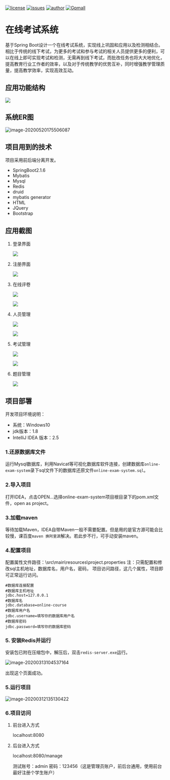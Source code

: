 [![license](https://img.shields.io/hexpm/l/plug.svg?style=flat-square)](https://github.com/2227324689/ToBeBetter/blob/master/LICENSE) [![issues](https://img.shields.io/bitbucket/issues-raw/2227324689/ToBeBetter.svg?style=flat-square)](https://github.com/blankjee/rail-ticketing-system/issues) [![author](https://img.shields.io/badge/author-blankjee-blue.svg?style=flat-square)](#) [![Gpmall](https://img.shields.io/badge/tech-springboot-red.svg?style=flat-square)](#)

# 在线考试系统

基于Spring Boot设计一个在线考试系统，实现线上巩固和应用以及检测相结合。相比于传统的线下考试，为更多的考试和参与考试的相关人员提供更多的便利，可以在线上即可实现考试和检测，无需再到线下考试，而批改任务也将大大地优化，提高教育行业工作者的效率，以及对于传统教学的优势互补，同时增强教学管理质量，提高教学效率，实现高效互动。

## 应用功能结构

![](https://gitee.com/blankjee/pic-bed/raw/master/images/20200520175424.png)

## 系统ER图

![image-20200520175506087](C:\Users\huang\AppData\Roaming\Typora\typora-user-images\image-20200520175506087.png)

## 项目用到的技术

项目采用前后端分离开发。 

* SpringBoot2.1.6
* Mybatis
* Mysql
* Redis
* druid
* mybatis generator
* HTML
* JQuery
* Bootstrap

## 应用截图

1. 登录界面

   ![](https://gitee.com/blankjee/pic-bed/raw/master/images/20200520175720.png)

2. 注册界面

   ![](https://gitee.com/blankjee/pic-bed/raw/master/images/20200520175738.png)

3. 在线评卷

   ![](https://gitee.com/blankjee/pic-bed/raw/master/images/20200520175855.png)

   ![](https://gitee.com/blankjee/pic-bed/raw/master/images/20200520175908.png)

4. 人员管理

   ![](https://gitee.com/blankjee/pic-bed/raw/master/images/20200520175948.png)

   ![](https://gitee.com/blankjee/pic-bed/raw/master/images/20200520180005.png)

5. 考试管理

   ![](https://gitee.com/blankjee/pic-bed/raw/master/images/20200520180027.png)

   ![](https://gitee.com/blankjee/pic-bed/raw/master/images/20200520180052.png)

6. 题目管理

   ![](https://gitee.com/blankjee/pic-bed/raw/master/images/20200520180126.png)

## 项目部署

开发项目环境说明：

- 系统：Windows10 
- jdk版本：1.8
- IntelliJ IDEA 版本：2.5

### 1.还原数据库文件

运行Mysql数据库，利用Navicat等可视化数据库软件连接，创建数据库`online-exam-system`录下sql文件下的数据库还原文件`online-exam-system.sql`。

### 2.导入项目

打开IDEA，点击OPEN...选择online-exam-system项目根目录下的pom.xml文件，open as project。

### 3.加载maven

等待加载Maven，IDEA自带Maven一般不需要配置。但是用的是官方源可能会比较慢，课百度`maven 换阿里源`解决。若此步不行，可手动安装maven。

### 4.配置项目

配置属性文件路径：\src\main\resources\project.properties
注：只需配置和修改sql主机地址，数据库名，用户名，密码， 项目访问路径，这几个属性，项目即可正常运行访问。

```
#数据库连接配置
#数据库主机地址
jdbc.host=127.0.0.1
#数据库名
jdbc.database=online-course
#数据库用户名
jdbc.username=填写你的数据库用户名
#数据库密码
jdbc.password=填写你的数据库密码
```

### 5. 安装Redis并运行

安装包已附在压缩包中，解压后，双击`redis-server.exe`运行。

![image-20200313104537164](C:\Users\huang\AppData\Roaming\Typora\typora-user-images\image-20200313104537164.png)

出现这个页面成功。

### 5.运行项目

![image-20200312135130422](C:\Users\huang\AppData\Roaming\Typora\typora-user-images\image-20200312135130422.png)

### 6.项目访问

1. 前台进入方式

   localhost:8080

2. 后台进入方式

   localhost:8080/manage

   测试账号：admin 密码：123456（这是管理员账户，前后台通用，使用前台最好注册个学生账户）

